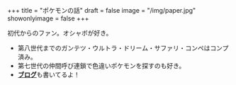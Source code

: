 +++
title = "ポケモンの話"
draft = false
image = "/img/paper.jpg"
showonlyimage = false
+++

初代からのファン。オシャボが好き。
<!--more-->

* 第八世代までのガンテツ・ウルトラ・ドリーム・サファリ・コンペはコンプ済み。
* 第七世代の仲間呼び連鎖で色違いポケモンを探すのも好き。
* [**ブログ**](http://flying-breeder.blog.jp/)も書いてるよ！

